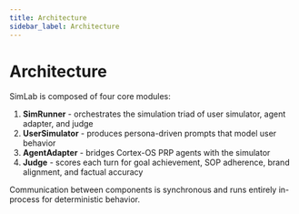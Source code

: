 ```yaml
---
title: Architecture
sidebar_label: Architecture
---
```


# Architecture

SimLab is composed of four core modules:

1. **SimRunner** - orchestrates the simulation triad of user simulator, agent adapter, and judge
2. **UserSimulator** - produces persona-driven prompts that model user behavior
3. **AgentAdapter** - bridges Cortex-OS PRP agents with the simulator
4. **Judge** - scores each turn for goal achievement, SOP adherence, brand alignment, and factual accuracy

Communication between components is synchronous and runs entirely in-process for deterministic behavior.
